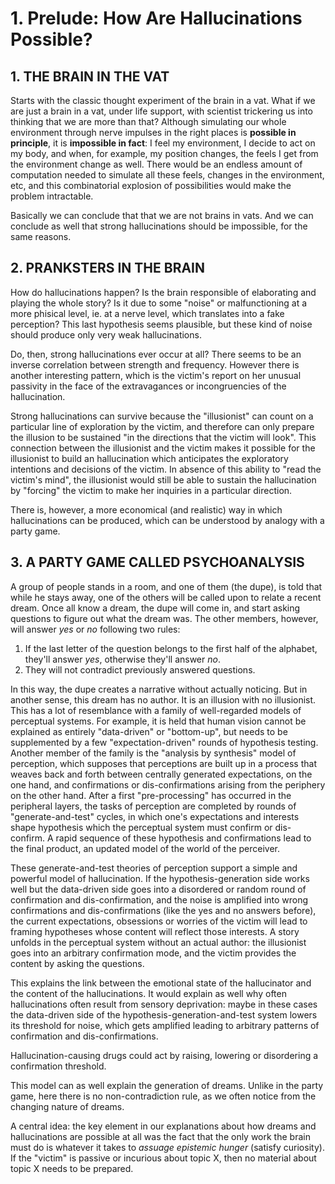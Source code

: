 # 1. Prelude: How Are Hallucinations Possible?

## 1. THE BRAIN IN THE VAT

Starts with the classic thought experiment of the brain in a vat. What if we are just a brain in a vat, under life support, with scientist trickering us into thinking that we are more than that? Although simulating our whole environment through nerve impulses in the right places is **possible in principle**, it is **impossible in fact**: I feel my environment, I decide to act on my body, and when, for example, my position changes, the feels I get from the environment change as well. There would be an endless amount of computation needed to simulate all these feels, changes in the environment, etc, and this combinatorial explosion of possibilities would make the problem intractable.

Basically we can conclude that that we are not brains in vats. And we can conclude as well that strong hallucinations should be impossible, for the same reasons.

## 2. PRANKSTERS IN THE BRAIN

How do hallucinations happen? Is the brain responsible of elaborating and playing the whole story? Is it due to some "noise" or malfunctioning at a more phisical level, ie. at a nerve level, which translates into a fake perception? This last hypothesis seems plausible, but these kind of noise should produce only very weak hallucinations.

Do, then, strong hallucinations ever occur at all? There seems to be an inverse correlation between strength and frequency. However there is another interesting pattern, which is the victim's report on her unusual passivity in the face of the extravagances or incongruencies of the hallucination.

Strong hallucinations can survive because the "illusionist" can count on a particular line of exploration by the victim, and therefore can only prepare the illusion to be sustained "in the directions that the victim will look". This connection between the illusionist and the victim makes it possible for the illusionist to build an hallucination which anticipates the exploratory intentions and decisions of the victim. In absence of this ability to "read the victim's mind", the illusionist would still be able to sustain the hallucination by "forcing" the victim to make her inquiries in a particular direction.

There is, however, a more economical (and realistic) way in which hallucinations can be produced, which can be understood by analogy with a party game.

## 3. A PARTY GAME CALLED PSYCHOANALYSIS

A group of people stands in a room, and one of them (the dupe), is told that while he stays away, one of the others will be called upon to relate a recent dream. Once all know a dream, the dupe will come in, and start asking questions to figure out what the dream was. The other members, however, will answer *yes* or *no* following two rules:

1. If the last letter of the question belongs to the first half of the alphabet, they'll answer *yes*, otherwise they'll answer *no*.
2. They will not contradict previously answered questions.

In this way, the dupe creates a narrative without actually noticing. But in another sense, this dream has no author. It is an illusion with no illusionist. This has a lot of resemblance with a family of well-regarded models of perceptual systems. For example, it is held that human vision cannot be explained as entirely "data-driven" or "bottom-up", but needs to be supplemented by a few "expectation-driven" rounds of hypothesis testing. Another member of the family is the "analysis by synthesis" model of perception, which supposes that perceptions are built up in a process that weaves back and forth between centrally generated expectations, on the one hand, and confirmations or dis-confirmations arising from the periphery on the other hand. After a first "pre-processing" has occurred in the peripheral layers, the tasks of perception are completed by rounds of "generate-and-test" cycles, in which one's expectations and interests shape hypothesis which the perceptual system must confirm or dis-confirm. A rapid sequence of these hypothesis and confirmations lead to the final product, an updated model of the world of the perceiver.

These generate-and-test theories of perception support a simple and powerful model of hallucination. If the hypothesis-generation side works well but the data-driven side goes into a disordered or random round of confirmation and dis-confirmation, and the noise is amplified into wrong confirmations and dis-confirmations (like the yes and no answers before), the current expectations, obsessions or worries of the victim will lead to framing hypotheses whose content will reflect those interests. A story unfolds in the perceptual system without an actual author: the illusionist goes into an arbitrary confirmation mode, and the victim provides the content by asking the questions.

This explains the link between the emotional state of the hallucinator and the content of the hallucinations. It would explain as well why often hallucinations often result from sensory deprivation: maybe in these cases the data-driven side of the hypothesis-generation-and-test system lowers its threshold for noise, which gets amplified leading to arbitrary patterns of confirmation and dis-confirmations.

Hallucination-causing drugs could act by raising, lowering or disordering a confirmation threshold.

This model can as well explain the generation of dreams. Unlike in the party game, here there is no non-contradiction rule, as we often notice from the changing nature of dreams.

A central idea: the key element in our explanations about how dreams and hallucinations are possible at all was the fact that the only work the brain must do is whatever it takes to *assuage epistemic hunger* (satisfy curiosity). If the "victim" is passive or incurious about topic X, then no material about topic X needs to be prepared.